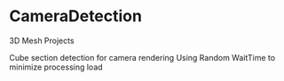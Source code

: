 # CameraDetection
3D Mesh Projects

Cube section detection for camera rendering
Using Random WaitTime to minimize processing load

